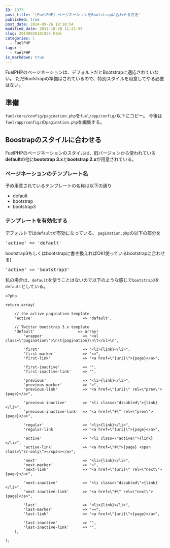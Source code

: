 ```yaml
---
ID: 1373
post_title: '[FuelPHP] ページネーションをBootstrapに合わせる方法'
published: true
post_date: 2014-09-26 18:18:54
modified_date: 2014-10-20 11:21:55
slug: 20140926181854.html
categories: |
  - FuelPHP
tags: |
  - FuelPHP
is_markdown: true
---
```

FuelPHPのページネーションは、デフォルトだとBootstrapに適応されていない。
ただBootstrapの準備はされているので、特別スタイルを用意してやる必要はない。
<!--more-->
<h2>準備</h2>
<code>fuel/core/config/pagination.php</code>を<code>fuel/app/config/</code>以下にコピー。
今後は<code>fuel/app/config/</code>の<code>pagination.php</code>を編集する。

<h2>Boostrapのスタイルに合わせる</h2>
FuelPHPのページネーションのスタイルは、旧バージョンから使われている<b>default</b>の他に<b>bootstrap 3.x</b>と<b>bootstrap 2.x</b>が用意されている。

<h3>ページネーションのテンプレート名</h3>
予め用意されているテンプレートの名称は以下の通り
<ul>
 <li>default
 <li>bootstrap
 <li>bootstrap3
</ul>

<h3>テンプレートを有効化する</h3>
デフォルトでは<code>default</code>が有効になっている。
<code>pagination.php</code>の以下の部分を
<pre>'active' => 'default'</pre>
bootstrap3もしくはbootstrapに書き換えればOK(使っているbootstrapに合わせる)
<pre>'active' => 'bootstrap3'</pre>

私の場合は、<code>default</code>を使うことはないので以下のような感じで<code>bootstrap3</code>を<code>default</code>としている。

```
<?php

return array(

    // the active pagination template
    'active'                      => 'default',

    // Twitter bootstrap 3.x template
    'default'                   => array(
        'wrapper'                 => "<ul class=\"pagination\">\n\t{pagination}\n\t</ul>\n",

        'first'                   => "<li>{link}</li>",
        'first-marker'            => "««",
        'first-link'              => "<a href=\"{uri}\">{page}</a>",

        'first-inactive'          => "",
        'first-inactive-link'     => "",

        'previous'                => "<li>{link}</li>",
        'previous-marker'         => "«",
        'previous-link'           => "<a href=\"{uri}\" rel=\"prev\">{page}</a>",

        'previous-inactive'       => "<li class=\"disabled\">{link}</li>",
        'previous-inactive-link'  => "<a href=\"#\" rel=\"prev\">{page}</a>",

        'regular'                 => "<li>{link}</li>",
        'regular-link'            => "<a href=\"{uri}\">{page}</a>",

        'active'                  => "<li class=\"active\">{link}</li>",
        'active-link'             => "<a href=\"#\">{page} <span class=\"sr-only\"></span></a>",

        'next'                    => "<li>{link}</li>",
        'next-marker'             => "»",
        'next-link'               => "<a href=\"{uri}\" rel=\"next\">{page}</a>",

        'next-inactive'           => "<li class=\"disabled\">{link}</li>",
        'next-inactive-link'      => "<a href=\"#\" rel=\"next\">{page}</a>",

        'last'                    => "<li>{link}</li>",
        'last-marker'             => "»»",
        'last-link'               => "<a href=\"{uri}\">{page}</a>",

        'last-inactive'           => "",
        'last-inactive-link'      => "",
    ),

);
```